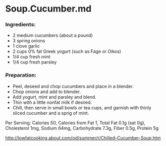 # Soup.Cucumber.md

### Ingredients:
- 2 medium cucumbers (about a pound)
- 3 spring onions
- 1 clove garlic
- 2 cups 0% fat Greek yogurt (such as Fage or Oikos)
- 1/4 cup fresh mint
- 1/4 cup fresh parsley
 

### Preparation:
- Peel, deseed and chop cucumbers and place in a blender. 
- Chop onions and add to blender. 
- Add yogurt, mint and parsley and blend. 
- Thin with a little nonfat milk if desired. 
- Chill, then serve in small bowls or tea cups, and garnish with thinly sliced cucumber and a sprig of mint.

Per Serving: Calories 50, Calories from Fat 1, Total Fat 0.1g (sat 0g), Cholesterol 1mg, Sodium 64mg, Carbohydrate 7.3g, Fiber 0.5g, Protein 5g


http://lowfatcooking.about.com/od/summer/r/Chilled-Cucumber-Soup.htm

